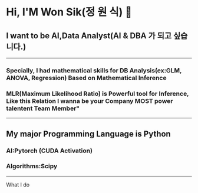 # Hi, I'M Won Sik(정 원 식) 👋

## I want to be AI,Data Analyst(AI & DBA 가 되고 싶습니다.)
---
### Specially, I had mathematical skills for DB Analysis(ex:GLM, ANOVA, Regression) Based on Mathematical Inference
### MLR(Maximum Likelihood Ratio) is Powerful tool for Inference, Like this Relation I wanna be your Company MOST power talentent Team Member"

---
## My major Programming Language is Python
### AI:Pytorch (CUDA Activation)
### Algorithms:Scipy

----
What I do

<!--
**rother12/rother12** is a ✨ _special_ ✨ repository because its `README.md` (this file) appears on your GitHub profile.

Here are some ideas to get you started:

- 🔭 I’m currently working on ...
- 🌱 I’m currently learning ...
- 👯 I’m looking to collaborate on ...
- 🤔 I’m looking for help with ...
- 💬 Ask me about ...
- 📫 How to reach me: ...
- 😄 Pronouns: ...
- ⚡ Fun fact: ...
-->
